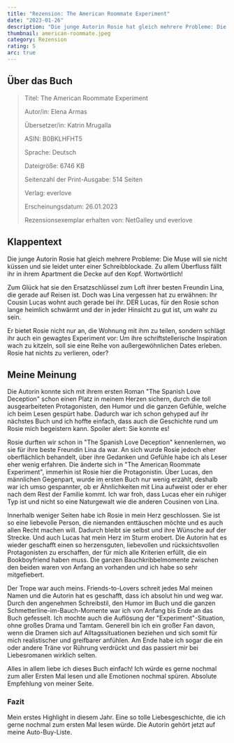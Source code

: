 ```yaml
---
title: "Rezension: The American Roommate Experiment"
date: "2023-01-26"
description: "Die junge Autorin Rosie hat gleich mehrere Probleme: Die Muse will sie nicht küssen, sie leidet unter einer Schreibblockade und sie muss kurzfristig ihr Appartment räumen. Ungewollt muss sie in die Wohnung ihrer besten Freundin Lina flüchten, in der auch Lucas - Linas Cousin und heimlicher Schwarm von Rosie - Zuflucht sucht. Ob das gut gehen kann?"
thumbnail: american-roommate.jpeg
category: Rezension
rating: 5
arc: true
---
```


## Über das Buch
> Titel: The American Roommate Experiment
>
> Autor/in: Elena Armas
>
> Übersetzer/in: Katrin Mrugalla
>
> ASIN: B0BKLHFHT5
>
> Sprache: Deutsch
>
> Dateigröße: 6746 KB
>
> Seitenzahl der Print-Ausgabe: 514 Seiten
>
> Verlag: everlove
>
> Erscheinungsdatum: 26.01.2023
>
> Rezensionsexemplar erhalten von: NetGalley und everlove

## Klappentext
Die junge Autorin Rosie hat gleich mehrere Probleme: Die Muse will sie nicht küssen und sie leidet unter einer Schreibblockade. Zu allem Überfluss fällt ihr in ihrem Apartment die Decke auf den Kopf. Wortwörtlich!

Zum Glück hat sie den Ersatzschlüssel zum Loft ihrer besten Freundin Lina, die gerade auf Reisen ist. Doch was Lina vergessen hat zu erwähnen: Ihr Cousin Lucas wohnt auch gerade bei ihr. DER Lucas, für den Rosie schon lange heimlich schwärmt und der in jeder Hinsicht zu gut ist, um wahr zu sein.

Er bietet Rosie nicht nur an, die Wohnung mit ihm zu teilen, sondern schlägt ihr auch ein gewagtes Experiment vor: Um ihre schriftstellerische Inspiration wach zu kitzeln, soll sie eine Reihe von außergewöhnlichen Dates erleben. Rosie hat nichts zu verlieren, oder?

## Meine Meinung
Die Autorin konnte sich mit ihrem ersten Roman "The Spanish Love Deception" schon einen Platz in meinem Herzen sichern, durch die toll ausgearbeiteten Protagonisten, den Humor und die ganzen Gefühle, welche ich beim Lesen gespürt habe. Dadurch war ich schon gehyped auf ihr nächstes Buch und ich hoffte einfach, dass auch die Geschichte rund um Rosie mich begeistern kann. Spoiler alert: Sie konnte es!

Rosie durften wir schon in "The Spanish Love Deception" kennenlernen, wo sie für ihre beste Freundin Lina da war. An sich wurde Rosie jedoch eher oberflächlich behandelt, über ihre Gedanken und Gefühle habe ich als Leser eher wenig erfahren. Die änderte sich in "The American Roommate Experiment", immerhin ist Rosie hier die Protagonistin. Über Lucas, den männlichen Gegenpart, wurde im ersten Buch nur wenig erzählt, deshalb war ich umso gespannter, ob er Ähnlichkeiten mit Lina aufweist oder er eher nach dem Rest der Familie kommt. Ich war froh, dass Lucas eher ein ruhiger Typ ist und nicht so eine Naturgewalt wie die anderen Cousinen von Lina.

Innerhalb weniger Seiten habe ich Rosie in mein Herz geschlossen. Sie ist so eine liebevolle Person, die niemanden enttäuschen möchte und es auch allen Recht machen will. Dadurch bleibt sie selbst und ihre Wünsche auf der Strecke. Und auch Lucas hat mein Herz im Sturm erobert. Die Autorin hat es wieder geschafft einen so herzensguten, liebevollen und rücksichtsvollen Protagonisten zu erschaffen, der für mich alle Kriterien erfüllt, die ein Bookboyfriend haben muss. Die ganzen Bauchkribbelmomente zwischen den beiden waren von Anfang an vorhanden und ich habe so sehr mitgefiebert.

Der Trope war auch meins. Friends-to-Lovers schreit jedes Mal meinen Namen und die Autorin hat es geschafft, dass ich absolut hin und weg war. Durch den angenehmen Schreibstil, den Humor im Buch und die ganzen Schmetterline-im-Bauch-Momente war ich von Anfang bis Ende an das Buch gefesselt. Ich mochte auch die Auflösung der "Experiment"-Situation, ohne großes Drama und Tamtam. Generell bin ich ein großer Fan davon, wenn die Dramen sich auf Alltagssituationen beziehen und sich somit für mich realistischer und greifbarer anfühlen. Am Ende habe ich sogar die ein oder andere Träne vor Rührung verdrückt und das passiert mir bei Liebesromanen wirklich selten.

Alles in allem liebe ich dieses Buch einfach! Ich würde es gerne nochmal zum aller Ersten Mal lesen und alle Emotionen nochmal spüren. Absolute Empfehlung von meiner Seite.

### Fazit
Mein erstes Highlight in diesem Jahr. Eine so tolle Liebesgeschichte, die ich gerne nochmal zum ersten Mal lesen würde. Die Autorin gehört jetzt auf meine Auto-Buy-Liste.
